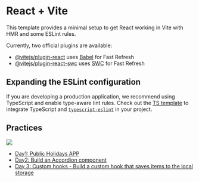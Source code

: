 # React + Vite

This template provides a minimal setup to get React working in Vite with HMR and some ESLint rules.

Currently, two official plugins are available:

- [@vitejs/plugin-react](https://github.com/vitejs/vite-plugin-react/blob/main/packages/plugin-react/README.md) uses [Babel](https://babeljs.io/) for Fast Refresh
- [@vitejs/plugin-react-swc](https://github.com/vitejs/vite-plugin-react-swc) uses [SWC](https://swc.rs/) for Fast Refresh

## Expanding the ESLint configuration

If you are developing a production application, we recommend using TypeScript and enable type-aware lint rules. Check out the [TS template](https://github.com/vitejs/vite/tree/main/packages/create-vite/template-react-ts) to integrate TypeScript and [`typescript-eslint`](https://typescript-eslint.io) in your project.

## Practices

![](https://i.imgur.com/2IcehZb.png)

- [Day1: Public Holidays APP](https://reactpractice.dev/exercise/build-a-public-holidays-app/?utm_source=calendar.reactpractice.dev&utm_medium=social&utm_campaign=calendar-v1)
- [Day2: Build an Accordion component](https://reactpractice.dev/exercise/build-an-accordion-component/?utm_source=calendar.reactpractice.dev&utm_medium=social&utm_campaign=calendar-v1)
- [Day 3: Custom hooks - Build a custom hook that saves items to the local storage](https://reactpractice.dev/exercise/create-a-custom-hook-that-allows-saving-items-to-the-local-storage/?utm_source=calendar.reactpractice.dev&utm_medium=social&utm_campaign=calendar-v1)

